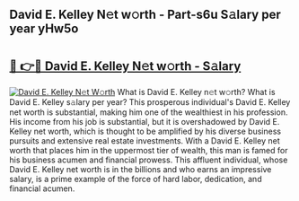 ## David E. Kelley N𝚎t w𝚘rth - Part-s6u S𝚊lary per year yHw5o

# <h2><a href="http://gc47vbl.nevu.top/?p=David+E.+Kelley">🔗 👉🔴 David E. Kelley N𝚎t w𝚘rth - S𝚊lary</a></h2>

[![David E. Kelley N𝚎t W𝚘rth](https://i.imgur.com/Oavwk0R.jpeg)](http://gc47vbl.nevu.top/?p=David+E.+Kelley)
What is David E. Kelley n𝚎t w𝚘rth? What is David E. Kelley s𝚊lary per year?
This prosperous individual's David E. Kelley net worth is substantial, making him one of the wealthiest in his profession. His income from his job is substantial, but it is overshadowed by David E. Kelley net worth, which is thought to be amplified by his diverse business pursuits and extensive real estate investments. With a David E. Kelley net worth that places him in the uppermost tier of wealth, this man is famed for his business acumen and financial prowess. This affluent individual, whose David E. Kelley net worth is in the billions and who earns an impressive salary, is a prime example of the force of hard labor, dedication, and financial acumen.
